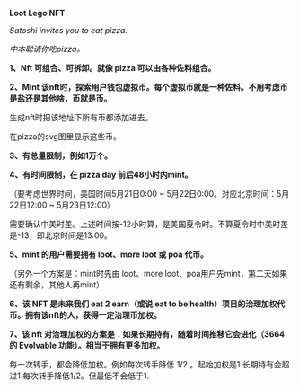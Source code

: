 
**Loot Lego NFT**

*Satoshi invites you to eat pizza.*

*中本聪请你吃pizza。*



**1、Nft 可组合、可拆卸。就像 pizza 可以由各种佐料组合。**

**2、Mint 该nft时，探索用户钱包虚拟币。每个虚拟币就是一种佐料。不用考虑币是盐还是其他啥，币就是币。**

生成nft时把该地址下所有币都添加进去。

在pizza的svg图里显示这些币。

**3、有总量限制，例如1万个。**

**4、有时间限制，在 pizza day 前后48小时内mint。**

（要考虑世界时间，美国时间5月21日0:00 ~ 5月22日0:00。对应北京时间：5月22日12:00 ~ 5月23日12:00）

需要确认中美时差。上述时间按-12小时算，是美国夏令时。不算夏令时中美时差是-13，即北京时间是13:00。

**5、mint 的用户需要拥有 loot、more loot 或 poa 代币。**

（另外一个方案是：mint时先由 loot、more loot、poa用户先mint，第二天如果还有剩余，其他人再mint）

**6、该 NFT 是未来我们 eat 2 earn（或说 eat to be health）项目的治理加权代币。拥有该nft的人，获得一定治理币加权。**

**7、该 nft 对治理加权的方案是：如果长期持有，随着时间推移它会进化（3664的 Evolvable 功能）。相当于拥有更多加权。**

每一次转手，都会降低加权。例如每次转手降低 1/2 。起始加权是1.长期持有会超过1.每次转手降低1/2。但最低不会低于1.
